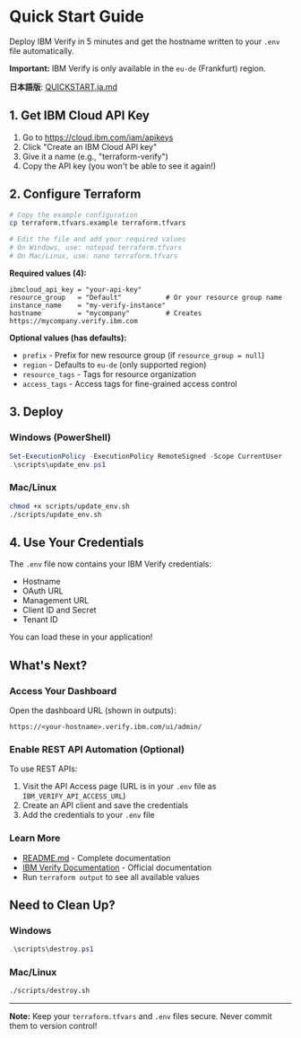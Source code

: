 # Quick Start Guide

Deploy IBM Verify in 5 minutes and get the hostname written to your `.env` file automatically.

**Important:** IBM Verify is only available in the `eu-de` (Frankfurt) region.

**日本語版**: [QUICKSTART.ja.md](QUICKSTART.ja.md)

## 1. Get IBM Cloud API Key

1. Go to https://cloud.ibm.com/iam/apikeys
2. Click "Create an IBM Cloud API key"
3. Give it a name (e.g., "terraform-verify")
4. Copy the API key (you won't be able to see it again!)

## 2. Configure Terraform

```bash
# Copy the example configuration
cp terraform.tfvars.example terraform.tfvars

# Edit the file and add your required values
# On Windows, use: notepad terraform.tfvars
# On Mac/Linux, use: nano terraform.tfvars
```

**Required values (4):**
```hcl
ibmcloud_api_key = "your-api-key"
resource_group   = "Default"           # Or your resource group name
instance_name    = "my-verify-instance"
hostname         = "mycompany"         # Creates https://mycompany.verify.ibm.com
```

**Optional values (has defaults):**
- `prefix` - Prefix for new resource group (if `resource_group = null`)
- `region` - Defaults to `eu-de` (only supported region)
- `resource_tags` - Tags for resource organization
- `access_tags` - Access tags for fine-grained access control

## 3. Deploy

### Windows (PowerShell)
```powershell
Set-ExecutionPolicy -ExecutionPolicy RemoteSigned -Scope CurrentUser
.\scripts\update_env.ps1
```

### Mac/Linux
```bash
chmod +x scripts/update_env.sh
./scripts/update_env.sh
```

## 4. Use Your Credentials

The `.env` file now contains your IBM Verify credentials:
- Hostname
- OAuth URL
- Management URL
- Client ID and Secret
- Tenant ID

You can load these in your application!

## What's Next?

### Access Your Dashboard

Open the dashboard URL (shown in outputs):
```
https://<your-hostname>.verify.ibm.com/ui/admin/
```

### Enable REST API Automation (Optional)

To use REST APIs:
1. Visit the API Access page (URL is in your `.env` file as `IBM_VERIFY_API_ACCESS_URL`)
2. Create an API client and save the credentials
3. Add the credentials to your `.env` file


### Learn More

- [README.md](README.md) - Complete documentation
- [IBM Verify Documentation](https://www.ibm.com/docs/en/security-verify) - Official documentation
- Run `terraform output` to see all available values

## Need to Clean Up?

### Windows
```powershell
.\scripts\destroy.ps1
```

### Mac/Linux
```bash
./scripts/destroy.sh
```

---

**Note:** Keep your `terraform.tfvars` and `.env` files secure. Never commit them to version control!

